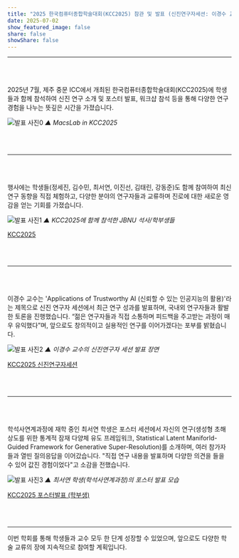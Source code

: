 ```yaml
---
title: "2025 한국컴퓨터종합학술대회(KCC2025) 참관 및 발표 (신진연구자세션: 이경수 교수/ 포스터발표: 최서연 학생)"
date: 2025-07-02
show_featured_image: false
share: false
showShare: false
---
```


---

<br><br>


2025년 7월, 제주 중문 ICC에서 개최된 한국컴퓨터종합학술대회(KCC2025)에 학생들과 함께 참석하여 신진 연구 소개 및 포스터 발표, 워크샵 참석 등을 통해 다양한 연구 경험을 나누는 뜻깊은 시간을 가졌습니다.

![발표 사진0](KCC2025/KCC2025_feature.png)
*▲ MacsLab in KCC2025*

<br><br>

---

<br><br>


행사에는 학생들(정세진, 김수민, 최서연, 이진선, 김태린, 강동준)도 함께 참여하여 최신 연구 동향을 직접 체험하고, 다양한 분야의 연구자들과 교류하며 진로에 대한 새로운 영감을 얻는 기회를 가졌습니다.


![발표 사진1](KCC2025/KCC2025_All.png)
*▲ KCC2025에 함께 참석한 JBNU 석사/학부생들*


[KCC2025](https://www.kiise.or.kr/conference/kcc/2025/)


<br><br>

---

<br><br>


이경수 교수는 'Applications of Trustworthy AI (신뢰할 수 있는 인공지능의 활용)'라는 제목으로 신진 연구자 세션에서 최근 연구 성과를 발표하며, 국내외 연구자들과 활발한 토론을 진행했습니다. “젊은 연구자들과 직접 소통하며 피드백을 주고받는 과정이 매우 유익했다”며, 앞으로도 창의적이고 실용적인 연구를 이어가겠다는 포부를 밝혔습니다.


![발표 사진2](KCC2025/KCC2025_KSL.png)
*▲ 이경수 교수의 신진연구자 세션 발표 장면*


[KCC2025 신진연구자세션](https://kcc2025.kiise.or.kr/Proceedings/chart.asp)


<br><br>

---

<br><br>


학석사연계과정에 재학 중인 최서연 학생은 포스터 세션에서 자신의 연구(생성형 초해상도를 위한 통계적 잠재 다양체 유도 프레임워크, Statistical Latent Maniforld-Guided Framework for Generative Super-Resolution)를 소개하며, 여러 참가자들과 열띤 질의응답을 이어갔습니다. "직접 연구 내용을 발표하며 다양한 의견을 들을 수 있어 값진 경험이었다"고 소감을 전했습니다.


![발표 사진3](KCC2025/KCC2025_SYC.jpeg)
*▲ 최서연 학생(학석사연계과정)의 포스터 발표 모습*


[KCC2025 포스터발표 (학부생)](https://www.kiise.or.kr/conference/kcc/2025)


<br><br>

---

이번 학회를 통해 학생들과 교수 모두 한 단계 성장할 수 있었으며, 앞으로도 다양한 학술 교류의 장에 지속적으로 참여할 계획입니다.

<br><br>


<style>
.featured-image-wrapper {
	display: none !important;
}
</style>